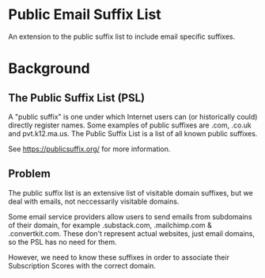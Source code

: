 # Public Email Suffix List

An extension to the public suffix list to include email specific suffixes.

# Background

## The Public Suffix List (PSL)

A "public suffix" is one under which Internet users can (or historically could) directly register names. Some examples of public suffixes are .com, .co.uk and pvt.k12.ma.us. The Public Suffix List is a list of all known public suffixes.

See https://publicsuffix.org/ for more information.

## Problem

The public suffix list is an extensive list of visitable domain suffixes, but we deal with emails, not neccessarily visitable domains.

Some email service providers allow users to send emails from subdomains of their domain, for example .substack.com, .mailchimp.com & .convertkit.com. These don't represent actual websites, just email domains, so the PSL has no need for them.

However, we need to know these suffixes in order to associate their Subscription Scores with the correct domain.
